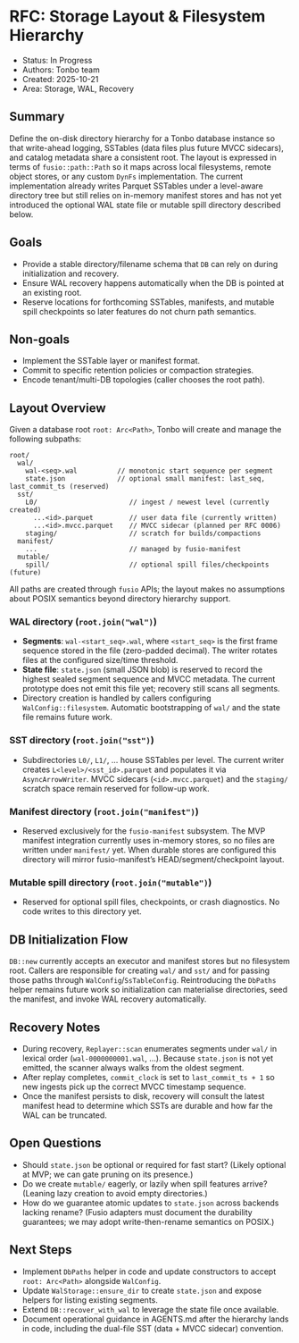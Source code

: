 # RFC: Storage Layout & Filesystem Hierarchy

- Status: In Progress
- Authors: Tonbo team
- Created: 2025-10-21
- Area: Storage, WAL, Recovery

## Summary

Define the on-disk directory hierarchy for a Tonbo database instance so that write-ahead logging, SSTables (data files plus future MVCC sidecars), and catalog metadata share a consistent root. The layout is expressed in terms of `fusio::path::Path` so it maps across local filesystems, remote object stores, or any custom `DynFs` implementation. The current implementation already writes Parquet SSTables under a level-aware directory tree but still relies on in-memory manifest stores and has not yet introduced the optional WAL state file or mutable spill directory described below.

## Goals
- Provide a stable directory/filename schema that `DB` can rely on during initialization and recovery.
- Ensure WAL recovery happens automatically when the DB is pointed at an existing root.
- Reserve locations for forthcoming SSTables, manifests, and mutable spill checkpoints so later features do not churn path semantics.

## Non-goals

- Implement the SSTable layer or manifest format.
- Commit to specific retention policies or compaction strategies.
- Encode tenant/multi-DB topologies (caller chooses the root path).

## Layout Overview

Given a database root `root: Arc<Path>`, Tonbo will create and manage the following subpaths:

```
root/
  wal/
    wal-<seq>.wal          // monotonic start sequence per segment
    state.json             // optional small manifest: last_seq, last_commit_ts (reserved)
  sst/
    L0/                       // ingest / newest level (currently created)
      ...<id>.parquet         // user data file (currently written)
      ...<id>.mvcc.parquet    // MVCC sidecar (planned per RFC 0006)
    staging/                  // scratch for builds/compactions
  manifest/
    ...                       // managed by fusio-manifest
  mutable/
    spill/                    // optional spill files/checkpoints (future)
```

All paths are created through `fusio` APIs; the layout makes no assumptions about POSIX semantics beyond directory hierarchy support.

### WAL directory (`root.join("wal")`)

- **Segments**: `wal-<start_seq>.wal`, where `<start_seq>` is the first frame sequence stored in the file (zero-padded decimal). The writer rotates files at the configured size/time threshold.
- **State file**: `state.json` (small JSON blob) is reserved to record the highest sealed segment sequence and MVCC metadata. The current prototype does not emit this file yet; recovery still scans all segments.
- Directory creation is handled by callers configuring `WalConfig::filesystem`. Automatic bootstrapping of `wal/` and the state file remains future work.

### SST directory (`root.join("sst")`)

- Subdirectories `L0/`, `L1/`, … house SSTables per level. The current writer creates `L<level>/<sst_id>.parquet` and populates it via `AsyncArrowWriter`. MVCC sidecars (`<id>.mvcc.parquet`) and the `staging/` scratch space remain reserved for follow-up work.

### Manifest directory (`root.join("manifest")`)

- Reserved exclusively for the `fusio-manifest` subsystem. The MVP manifest integration currently uses in-memory stores, so no files are written under `manifest/` yet. When durable stores are configured this directory will mirror fusio-manifest’s HEAD/segment/checkpoint layout.

### Mutable spill directory (`root.join("mutable")`)

- Reserved for optional spill files, checkpoints, or crash diagnostics. No code writes to this directory yet.

## DB Initialization Flow

`DB::new` currently accepts an executor and manifest stores but no filesystem root. Callers are responsible for creating `wal/` and `sst/` and for passing those paths through `WalConfig`/`SsTableConfig`. Reintroducing the `DbPaths` helper remains future work so initialization can materialise directories, seed the manifest, and invoke WAL recovery automatically.

## Recovery Notes

- During recovery, `Replayer::scan` enumerates segments under `wal/` in lexical order (`wal-0000000001.wal`, …). Because `state.json` is not yet emitted, the scanner always walks from the oldest segment.
- After replay completes, `commit_clock` is set to `last_commit_ts + 1` so new ingests pick up the correct MVCC timestamp sequence.
- Once the manifest persists to disk, recovery will consult the latest manifest head to determine which SSTs are durable and how far the WAL can be truncated.

## Open Questions

- Should `state.json` be optional or required for fast start? (Likely optional at MVP; we can gate pruning on its presence.)
- Do we create `mutable/` eagerly, or lazily when spill features arrive? (Leaning lazy creation to avoid empty directories.)
- How do we guarantee atomic updates to `state.json` across backends lacking rename? (Fusio adapters must document the durability guarantees; we may adopt write-then-rename semantics on POSIX.)

## Next Steps

- Implement `DbPaths` helper in code and update constructors to accept `root: Arc<Path>` alongside `WalConfig`.
- Update `WalStorage::ensure_dir` to create `state.json` and expose helpers for listing existing segments.
- Extend `DB::recover_with_wal` to leverage the state file once available.
- Document operational guidance in AGENTS.md after the hierarchy lands in code, including the dual-file SST (data + MVCC sidecar) convention.
